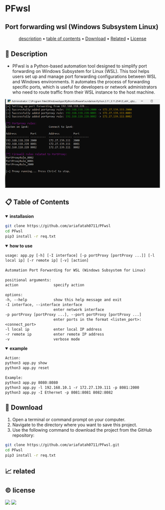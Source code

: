 # PFwsl
## Port forwarding wsl (Windows Subsystem Linux)

<p align="center">
  <a href="#description">description</a> •
  <a href="#table-of-contents">table of contents</a> •
  <a href="#download">Download</a> •
  <a href="#related">Related</a> •
  <a href="#license">License</a>
</p>

<p id="description"></p>

## 🚀 Description
- PFwsl is a Python-based automation tool designed to simplify port forwarding on Windows Subsystem for Linux (WSL). This tool helps users set up and manage port forwarding configurations between WSL and Windows environments. It automates the process of forwarding specific ports, which is useful for developers or network administrators who need to route traffic from their WSL instance to the host machine.

[![Watch the video](util/preview.png)](https://youtu.be/odoflJoAfBw)

<p id="table-of-contents"></p>

## 📋 Table of Contents
<details open>
  <summary><b>installasion</b></summary>

  ```bash
  git clone https://github.com/ariafatah0711/PFwsl
  cd PFwsl
  pip3 install -r req.txt
  ```
</details>

<details open>
  <summary><b>how to use</b></summary>

  ```
usage: app.py [-h] [-I interface] [-p portProxy [portProxy ...]] [-l local ip] [-r remote ip] [-v] [action]

Automation Port Forwarding for WSL (Windows Subsystem for Linux)

positional arguments:
  action                specify action

options:
  -h, --help            show this help message and exit
  -I interface, --interface interface
                        enter network interface
  -p portProxy [portProxy ...], --port portProxy [portProxy ...]
                        enter ports in the format <listen_port>:<connect_port>
  -l local ip           enter local IP address
  -r remote ip          enter remote IP address
  -v                    verbose mode
  ```
</details>

<details open>
  <summary><b>example</b></summary>

  ```
Action:
  python3 app.py show
  python3 app.py reset

Example:
  python3 app.py 8080:8080
  python3 app.py -l 192.168.10.1 -r 172.27.139.111 -p 8081:2000
  python3 app.py -I Ethernet -p 8081:8081 8082:8082
  ```
</details>

<p id="download"></p>

## 🔨 Download

1. Open a terminal or command prompt on your computer.
2. Navigate to the directory where you want to save this project.
3. Use the following command to download the project from the GitHub repository:
```sh
git clone https://github.com/ariafatah0711/PFwsl.git
cd PFwsl
pip3 install -r req.txt
```

<p id="related"></p>

## 📈 related
<!-- <a href="https://ariafatah0711.github.io/PFwsl/" alt="DEMO"><img src="https://img.shields.io/static/v1?style=for-the-badge&label=DEMO&message=WEB&color=000000"></a> -->

<p id="license"></p>

## ©️ license
<a href="https://github.com/ariafatah0711" alt="CREATED"><img src="https://img.shields.io/static/v1?style=for-the-badge&label=CREATED%20BY&message=ariafatah0711&color=000000"></a>
<a href="https://github.com/ariafatah0711/PFwsl/blob/main/LICENSE" alt="LICENSE"><img src="https://img.shields.io/static/v1?style=for-the-badge&label=LICENSE&message=APACHE&color=000000"></a>
